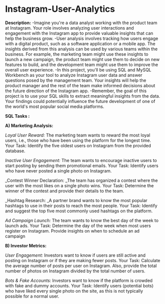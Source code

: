 # Instagram-User-Analytics
**Description:**
-Imagine you're a data analyst working with the product team at Instagram. Your role involves analyzing user interactions and engagement with the Instagram app to provide valuable insights that can help the business grow.
-User analysis involves tracking how users engage with a digital product, such as a software application or a mobile app. The insights derived from this analysis can be used by various teams within the business. For example, the marketing team might use these insights to launch a new campaign, the product team might use them to decide on new features to build, and the development team might use them to improve the overall user experience.
-In this project, you'll be using SQL and MySQL Workbench as your tool to analyze Instagram user data and answer questions posed by the management team. Your insights will help the product manager and the rest of the team make informed decisions about the future direction of the Instagram app.
-Remember, the goal of this project is to use your SQL skills to extract meaningful insights from the data. Your findings could potentially influence the future development of one of the world's most popular social media platforms.

**SQL Tasks :**

**A) Marketing Analysis:**

_Loyal User Reward:_ The marketing team wants to reward the most loyal users, i.e., those who have been using the platform for the longest time.
Your Task: Identify the five oldest users on Instagram from the provided database.

_Inactive User Engagement:_ The team wants to encourage inactive users to start posting by sending them promotional emails.
Your Task: Identify users who have never posted a single photo on Instagram.

_Contest Winner Declaration: _The team has organized a contest where the user with the most likes on a single photo wins.
Your Task: Determine the winner of the contest and provide their details to the team.

_Hashtag Research: _A partner brand wants to know the most popular hashtags to use in their posts to reach the most people.
Your Task: Identify and suggest the top five most commonly used hashtags on the platform.

_Ad Campaign Launch:_ The team wants to know the best day of the week to launch ads.
Your Task: Determine the day of the week when most users register on Instagram. Provide insights on when to schedule an ad campaign


**B) Investor Metrics:**

_User Engagement:_ Investors want to know if users are still active and posting on Instagram or if they are making fewer posts.
Your Task: Calculate the average number of posts per user on Instagram. Also, provide the total number of photos on Instagram divided by the total number of users.

_Bots & Fake Accounts:_ Investors want to know if the platform is crowded with fake and dummy accounts.
Your Task: Identify users (potential bots) who have liked every single photo on the site, as this is not typically possible for a normal user.
